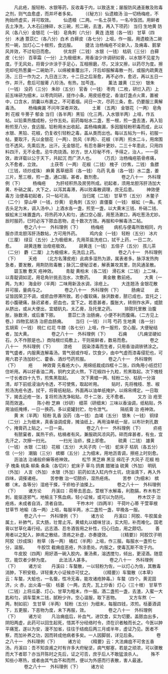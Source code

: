 <!-- { "loadSidebar": true } -->
　　凡此疮，服轻粉、水银等药，反收毒于内，以致迭发；屡服防风通圣散及败毒之剂，则气血愈虚，而并坏者多矣。
　　（《秘方》）仙遗粮汤 治一切杨梅疮，不拘始终虚实，并可取效。
　　仙遗粮（二两。一名土茯苓，一名冷饭团。用鲜者去土净洗，入木石臼捶碎，水三碗，煎二碗，去渣，再入下项药） 当归 生地黄 防风（各八分）金银花（一钱） 皂角刺（六分） 黄连 连翘（各一钱） 甘草（四分） 木通 薏苡仁（各八分）白术 白藓皮（各七分）上咀，作一服。用遗粮汤二碗煎一碗，加灯心二十根煎，食远服。
　　捷法 治杨梅疮不论新入，及痈毒、鹅掌风并效，不过旬日而愈。
　　伏龙肝（二钱） 水银（一钱） 枯矾（三分） 白藓皮（七分） 百草霜（一分）上为极细末，用香油少许调研如膏，以水银不见星为度。于无风处，将膏少许涂于手足心，互相擦磨，尽，又涂又擦，以药尽为度。擦完却吃热葱羹一二碗助汗，以绵被重覆出汗，汗后却服解毒散一剂，或服内疏黄连汤，三日一作为之，九日连三次，十二日之后渐愈，再不必作，愈迟，再以五日一作，并汗。愈后可服萆 八珍汤。有热，加芩连。
　　薰法 雄黄（三分） 银朱（一钱） 没药（三分） 朱砂（五分） 官香（一钱） 枣肉（二枚，研烂入药）上前五味研为细末，以枣肉同研，搓作小条，用皮纸卷定，香油灯盏点火熏，置被中，口含水，阴囊以布裹之，不可着烟。间日一次，尽药三条，愈。仍要服三黄解毒汤。
　　杨梅痈漏 不问年深者并效。
　　土萆 （五两） 金银花（一两） 皂角刺 花椒 牛蒡子 郁金 当归（各半两）黑铅（化三两，入水银半两）上咀，作五帖。以铅乘热擂成粉，分作五处。前药每帖水二盏，葱一根，煎一盏去渣，再入铅粉煎至八分，食远服。铅粉用水出收起。盖杨梅痈漏，多因服轻粉积毒而成，此以水银、黑铅、花椒，仍复收引轻粉之毒，盖从类而出也。每以五帖为一料，初服一帖，要取汗，先以金银花（一两）、防风（半两）、花椒（半两）煎水二斗，用席围住不透风，先熏后洗，出汗。无金银花，有忍冬藤叶更妙。二三十年患此，只用四料四汗，无不全愈。忌牛肉烧酒。妙方，世人珍秘不传，予得之，治人，一一获效，故详载以公于天下，共起沉 而广济人也。
　　（万氏）治杨梅疮筋骨疼痛，久不愈者，立效。
　　土茯苓（一两） 花椒（二钱） 槐子（炒焦，二钱） 鱼膘（三钱，顷炒成珠） 麻黄 茜草细茶（各一钱） 乌药 乳香（各一钱）水二盏，姜三片，葱三根，煎一盏，通口服。甚者，数剂愈。
　　
　　卷之八十一　外科理例（下）
　　杨梅疮
　　为肝经积热及房劳所成。初起者，须用龙胆泻肝汤加大黄、朴硝之属，大下之，以泻其毒滞，再以败毒散调理，庶无后患。
　　神效便毒方 治便毒初起者，只一帖可消。
　　当归尾（二钱） 甘草节（五分） 木鳖子（二个） 穿山甲（一钱，炒黄） 皂角刺（五分）直僵蚕（一钱） 蜈蚣（一条。炙去头足为末，调入汤中。）上酒水各一盏，煎至一盏，以大黄末三钱、朴硝二钱、蜈蚣末三味置盏内，将热药冲入和匀，通口空心服，用葱汤漱口，再吃葱汤尤妙。辰时服药，巳时必泻下脓血恶物，走十数次方效。再服和中解毒汤二帖。
　　
　　卷之八十一　外科理例（下）
　　杨梅疮
　　病机与便毒所致相同，内服亦须龙胆泻肝汤数帖，方可用外药。
　　鸡内金（一钱） 轻粉（五分） 冰片（三厘） 绿豆（五分）上为极细末，先用茶盐洗疮口，拭干上药，一日二次，愈。
　　胡黄连散 治疳疮极效。
　　胡黄连（一钱） 五倍子（五分） 孩儿茶（二分） 麝（二厘）上为极细末，先洗后上药。
　　
　　卷之八十一　外科理例（下）
　　天疮
　　（北方名薄皮疮）此病多湿热为源，属表者多。脉浮发热拘急者，要发散，用荆防败毒散；脉沉二便秘涩者，解表兼攻其里，防风通圣散。
　　碧玉散 敷天 疮神效。
　　青靛 黄柏末（各二钱） 滑石末（二钱）上二味，以青靛调如泥，用皂角针挑去泡水，次敷药。
　　黄金散 敷前疮。
　　大黄（一两，为末） 海金砂（半两）二味用新汲水调，涂疮上。
　　大连翘汤 金银花散 并可服，量病与之。
　　
　　卷之八十一　外科理例（下）
　　肠痈证
　　此证皆因荣卫不调，或瘀血停滞所致。若小腹软痛，脉洪数者，脓已成也，宜托之；若小腹硬痛，脉迟紧者，瘀血也，宜下之。若患甚者，腹胀大，转侧作水声，或脓从脐出，或从大便出，宜蜡矾丸、太乙膏，及托里之药。
　　排脓托里散 治腹胀，脉数滑，或后重下脓。
　　薏苡仁汤 治肠痈，小便不利而腹痛。（二方见上卷。）四物玄胡汤 治瘀血肠痈。
　　当归（一钱） 川芎 芍药 生地黄（各一分） 玄胡索（一钱） 桃仁 红花 牛膝（各七分）上咀，作一服煎，空心服。大便秘结者，加大黄。
　　
　　卷之八十一　外科理例（下）
　　石痈
　　（凡痈坚硬如石，久不作脓是也。）商陆根烂捣敷上，干则易鲜者，数易而愈。
　　
　　卷之八十一　外科理例（下）
　　漆疮
　　因染漆毒而生者，只用香油调铁锈涂之。胃气盛者，内服黄连解毒汤。胃气弱或作呕，饮食少，由中气虚而漆毒侵犯也，可用六君子汤加砂仁、藿香、酒炒芍药煎服。
　　
　　卷之八十一　外科理例（下）
　　疮
　　神效膏 先看疮大小，用绵纸裁成四框十二张，四角用小纸捻钉住听用。再以好香油二两，铜杓文武火熬，下花椒四十九粒，煎黑取起。次下槐枝一寸长者四十九节，煎焦黑取起。
　　次下黄蜡一两、轻粉二分、枯矾一分溶清，却下前纸浸油内令透，不可使焦，取起听用。
　　贴时，先将槐枝、葱、椒煎汤洗疮令透，拭干，将膏纸粘贴，外面再以油单纸掩护，以绵帛缚定。一日取下，揭去近疮一张，复将煎汤洗净粘贴，尽十二张，无不愈者。
　　又方 治 疮至简而效速。
　　陈小粉 芝麻（炒研） 细茶（研细末）三味以香油调，纸粘贴，外用油纸掩缚，一日一换药。多以瓷罐封贮，勿令泄气。
　　隔纸膏 治 疮神效。
　　黄 末（半两） 轻粉 乳香 没药（各一钱） 血竭（五分） 银朱（一钱） 铜绿（二分）上为细末，真香油调成膏，摊油纸上，再用油单纸一层，以布针刺孔数个，掩膏药上贴之，一日一易。
　　
　　卷之八十一　外科理例（下）
　　疥疮
　　有脓窠者，属热干疥。枯槁者有风，兼服疏风凉风药。碎而痒甚者，有虫，宜先汗之，次擦一扫光。
　　一扫光 治疥，搽上即愈。
　　硫黄（二钱） 雄黄（一钱） 水银（二钱） 花椒（五分） 大风子肉（一钱） 蛇床子 枯矾（各五分）信（一分） 潮脑（三分） 槟榔（五分）上为细末，用地沥青调，擦疮上时刻愈。
　　沥油法 治诸般疥癞等疮神效。
　　松节 黑芝麻 黑豆 绵花子 大风子 花椒 柏子 槐条 桃条 柳条 桑条（各切片）蛇床子 草乌 鸽粪 腊猪油 硫黄（外加） 明矾（外加） 人言（外加） 水银（外加）前药如法入缸内作土坑，烧油滴下，再入外四味，调搽诸疮。
　　苦参散 治一切脓疥，湿热疮疡。
　　苦参（为细末） 槟榔（末。各等分）湿疮干搽，干疥柏子油搽上。
　　
　　卷之八十一　外科理例（下）
　　诸方论
　　丹溪曰：荷蒂去恶血，萱根下水解毒，利胞膈，柞木有芒刺，能驱逐邪气，地榆主下焦血病，轻小证候，或可以为防托。
　　柞木饮子 治疮疡，未成者自消，溃者自敛。
　　干柞木叶（四两半） 干荷叶心蒂 干萱草根 甘草节 地榆（各一两）上咀，每服半两，水二盏煎一盏，早晚各一服。
　　
　　卷之八十一　外科理例（下）
　　诸方论
　　丹溪曰：阿胶、牛胶属金属土，补肺气，实大肠，壮胃止泻。黄蜡丸以蜡味甘淡，实大阳，补而难化。国老膏以甘草化毒行经。远志酒、忍冬酒皆用之补性，归心归血，用之颇切。
　　善用者以之配入，肿疡之散结，溃疡之补虚，亦奏捷效。
　　（《精要》）阿胶饮子明阿胶（炒成珠） 粉草（各一两） 橘红（半两）上咀，作三服。每服水一盏煎七分，温服。
　　牛胶饮 截痈疽恶疮，外涂患处。内服之，使毒瓦斯不攻于内。
　　牛皮胶（四两）用好酒一碗入胶内，重汤煮，溶透搅匀，倾出，更浸酒。随意饮，能饮者少醉为度。
　　此法活人甚多。
　　
　　卷之八十一　外科理例（下）
　　诸方论
　　丹溪曰：车螯散，一以轻粉为佐，一以灯心为佐，其散毒消肿，下积安稳，详轻重大小证候亦可仗之。
　　（《精要》）车螯散（《本草》云：车螯，大蛤也，一名蜃，性冷无毒，能攻诸疮肿毒。）车螯（四个。黄泥固济，火 赤，出火毒一宿） 栝蒌（一两，去壳，瓦上炒香）灯心（三十根） 甘草节（二钱）上将瓜蒌、灯心、甘草为粗末，作一服。酒二盏煎一盏，去渣，入蜜一大匙和匀，调车蝥末二钱，腻粉少许。空心温服，取下恶物。
　　又方车熬（一两，制如前） 生甘草（半两） 轻粉（五分）为细末，每服四钱，浓煎。栝蒌酒调下，五更服，下恶物为度，未下再服，效。
　　
　　卷之八十一　外科理例（下）
　　诸方论
　　凡治痈疽后，补血气，进饮食，实为切要。盖脓血出多，阴阳两虚，此药可以回生起死，惜其不分经络时令，须在识者触而长之。今医以肿平痛宽，遂以为安，漫不加省，往往于结痂后两三月或半年，虚证乃见。医者不察，而加补养之功，因而转成他病者多矣。一人因脚弱，详见后条。
　　
　　卷之八十一　外科理例（下）
　　诸方论
　　《精要》云：大法痈疽不可舍五香汤。丹溪曰：吾不知良甫之时有许多大府秘坚，病气郁塞，若是之顽浓，可以骤散而大下者耶？亦当开陈时之先后，证之可否，庶乎后人不敢猛浪杀人。
　　殊不知些小寒热，或者由其气血不和而然，便以为外感而行表散，害人最速。
　　
　　卷之八十一　外科理例（下）
　　诸方论
